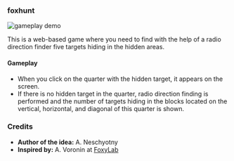 ### foxhunt

![gameplay demo](https://media.giphy.com/media/spoNoX8oxA8TFpLU5M/giphy.gif)

This is a web-based game where you need to find with the help of a radio direction finder five targets hiding in the hidden areas.

#### Gameplay
- When you click on the quarter with the hidden target, it appears on the screen.
- If there is no hidden target in the quarter, radio direction finding is performed and the number of targets hiding in the blocks located on the vertical, horizontal, and diagonal of this quarter is shown.

### Credits
- **Author of the idea:** A. Neschyotny
- **Inspired by:** A. Voronin at [FoxyLab](https://foxylab.com)
